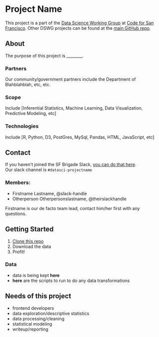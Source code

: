 # Project Name
This project is a part of the [Data Science Working Group](http://datascience.codeforsanfrancisco.org) at [Code for San Francisco](http://www.codeforsanfrancisco.org).  Other DSWG projects can be found at the [main GitHub repo](https://github.com/sfbrigade/data-science-wg).


## About
The purpose of this project is ________.

### Partners
Our community/government partners include the Department of Blahblahblah, etc, etc.

### Scope
Include [Inferential Statistics, Machine Learning, Data Visualization, Predictive Modeling, etc]

### Technologies
Include [R, Python, D3, PostGres, MySql, Pandas, HTML, JavaScript, etc]


## Contact
If you haven't joined the SF Brigade Slack, [you can do that here](http://c4sf.me/slack).  
Our slack channel is `#datasci-projectname`

### Members:
- Firstname Lastname, @slack-handle
- Otherperson Otherpersonslastname, @theirslackhandle

Firstname is our de facto team lead, contact him/her first with any questions.


## Getting Started

1. [Clone this repo](https://help.github.com/articles/cloning-a-repository/)
1. Download the data
1. Profit!

### Data
- data is being kept **here**
- **here** are the scripts to run to do any data transformations


## Needs of this project

- frontend developers
- data exploration/descriptive statistics
- data processing/cleaning
- statistical modeling
- writeup/reporting
